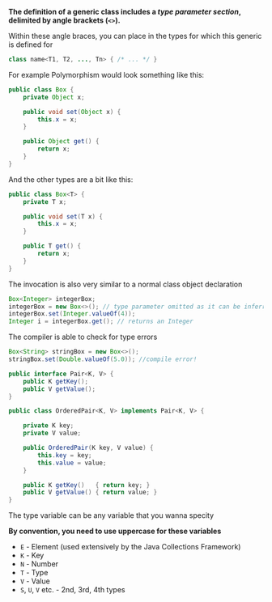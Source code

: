 **The definition of a generic class includes a _type parameter section_, delimited by angle brackets (`<>`).**

Within these angle braces, you can place in the types for which this generic is defined for

```java
class name<T1, T2, ..., Tn> { /* ... */ }

```

For example Polymorphism would look something like this:

```java
public class Box {
    private Object x;

    public void set(Object x) {
        this.x = x;
    }

    public Object get() {
        return x;
    }
}

```

And the other types are a bit like this:

```java
public class Box<T> {
    private T x;

    public void set(T x) {
        this.x = x;
    }

    public T get() {
        return x;
    }
}

```

The invocation is also very similar to a normal class object declaration

```java
Box<Integer> integerBox;
integerBox = new Box<>(); // type parameter omitted as it can be inferred
integerBox.set(Integer.valueOf(4));
Integer i = integerBox.get(); // returns an Integer

```

The compiler is able to check for type errors

```java
Box<String> stringBox = new Box<>();
stringBox.set(Double.valueOf(5.0)); //compile error!

```

```java
public interface Pair<K, V> {
    public K getKey();
    public V getValue();
}

public class OrderedPair<K, V> implements Pair<K, V> {

    private K key;
    private V value;

    public OrderedPair(K key, V value) {
        this.key = key;
        this.value = value;
    }

    public K getKey()	{ return key; }
    public V getValue() { return value; }
}


```

The type variable can be any variable that you wanna specity

**By convention, you need to use uppercase for these variables**
-   `E` - Element (used extensively by the Java Collections Framework)
-   `K` - Key
-   `N` - Number
-   `T` - Type
-   `V` - Value
-   `S`, `U`, `V` etc. - 2nd, 3rd, 4th types
